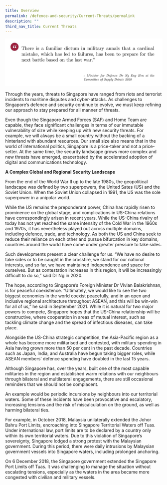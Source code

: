 ```yaml
---
title: Overview
permalink: /defence-and-security/Current-Threats/permalink
description: ""
third_nav_title: Current Threats
---
```

![](/images/Defence/Defence%204.jpg)

Through the years, threats to Singapore have ranged from riots and terrorist incidents to maritime disputes and cyber-attacks. As challenges to Singapore’s defence and security continue to evolve, we must keep refining our approach to stay prepared for all manner of threats. 

Even though the Singapore Armed Forces (SAF) and Home Team are capable, they face significant challenges in terms of our immutable vulnerability of size while keeping up with new security threats. For example, we will always be a small country without the backing of a hinterland with abundant resources. Our small size also means that in the world of international politics, Singapore is a price-taker and not a price-setter. At the same time, the security landscape grows more complex and new threats have emerged, exacerbated by the accelerated adoption of digital and communications technology.

**A Complex Global and Regional Security Landscape** 

From the end of the World War II up to the late 1980s, the geopolitical landscape was defined by two superpowers, the United Sates (US) and the Soviet Union. When the Soviet Union collapsed in 1991, the US was the sole superpower in a unipolar world.

While the US remains the preponderant power, China has rapidly risen to prominence on the global stage, and complications in US-China relations have correspondingly arisen in recent years. While the US-China rivalry of today has not yet reached the same intensity of the Cold War in the 1960s and 1970s, it has nevertheless played out across multiple domains, including defence, trade, and technology. As both the US and China seek to reduce their reliance on each other and pursue bifurcation in key domains, countries around the world have come under greater pressure to take sides.

Such developments present a clear challenge for us. “We have no desire to take sides or to be caught in the crossfire, we stand for our national interests, and so far, we have maintained independence and space for ourselves. But as contestation increases in this region, it will be increasingly difficult to do so,” said Dr Ng in 2020.

The hope, according to Singapore’s Foreign Minister Dr Vivian Balakrishnan, is for peaceful coexistence. “Ultimately, we would like to see the two biggest economies in the world coexist peacefully, and in an open and inclusive regional architecture throughout ASEAN, and this will be win-win for all of us,” he said in September 2021. While it is natural for two major powers to compete, Singapore hopes that the US-China relationship will be constructive, where cooperation in areas of mutual interest, such as tackling climate change and the spread of infectious diseases, can take place. 

Alongside the US-China strategic competition, the Asia-Pacific region as a whole has become more militarised and contested, with military spending in Asia having grown more than 50 per cent in the past decade. Countries such as Japan, India, and Australia have begun taking bigger roles, while ASEAN members’ defence spending have doubled in the last 15 years.

Although Singapore has, over the years, built one of the most capable militaries in the region and established warm relations with our neighbours through bilateral and multilateral engagements, there are still occasional reminders that we should not be complacent. 

An example would be periodic incursions by neighbours into our territorial waters. Some of these incidents have been provocative and escalatory, increasing tensions and the risk of miscalculation on the ground, as well as harming bilateral ties. 

For example, in October 2018, Malaysia unilaterally extended the Johor Bahru Port Limits, encroaching into Singapore Territorial Waters off Tuas. Under international law, port limits are to be declared by a country only within its own territorial waters. Due to this violation of Singapore’s sovereignty, Singapore lodged a strong protest with the Malaysian government. During this period, there were daily intrusions by Malaysian government vessels into Singapore waters, including prolonged anchoring. 

On 6 December 2018, the Singapore government extended the Singapore Port Limits off Tuas. It was challenging to manage the situation without escalating tensions, especially as the waters in the area became more congested with civilian and military vessels.

